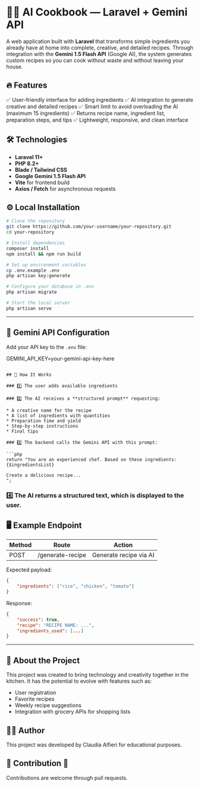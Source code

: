 

# 🧑‍🍳 AI Cookbook — Laravel + Gemini API

A web application built with **Laravel** that transforms simple ingredients you already have at home into complete, creative, and detailed recipes. Through integration with the **Gemini 1.5 Flash API** (Google AI), the system generates custom recipes so you can cook without waste and without leaving your house.


## 🔥 Features

✅ User-friendly interface for adding ingredients
✅ AI integration to generate creative and detailed recipes
✅ Smart limit to avoid overloading the AI (maximum 15 ingredients)
✅ Returns recipe name, ingredient list, preparation steps, and tips
✅ Lightweight, responsive, and clean interface


## 🛠️ Technologies

* **Laravel 11+**
* **PHP 8.2+**
* **Blade / Tailwind CSS**
* **Google Gemini 1.5 Flash API**
* **Vite** for frontend build
* **Axios / Fetch** for asynchronous requests

## ⚙️ Local Installation

```bash
# Clone the repository
git clone https://github.com/your-username/your-repository.git
cd your-repository

# Install dependencies
composer install
npm install && npm run build

# Set up environment variables
cp .env.example .env
php artisan key:generate

# Configure your database in .env
php artisan migrate

# Start the local server
php artisan serve
```
---

## 🔑 Gemini API Configuration

Add your API key to the `.env` file:

GEMINI_API_KEY=your-gemini-api-key-here
```

## 🚀 How It Works

### 1️⃣ The user adds available ingredients

### 2️⃣ The AI receives a **structured prompt** requesting:

* A creative name for the recipe
* A list of ingredients with quantities
* Preparation time and yield
* Step-by-step instructions
* Final tips

### 3️⃣ The backend calls the Gemini API with this prompt:

```php
return "You are an experienced chef. Based on these ingredients: {$ingredientsList}

Create a delicious recipe...
";
```

### 4️⃣ The AI returns a structured text, which is displayed to the user.


## 🖥️ Example Endpoint

| Method | Route            | Action                 |
| ------ | ---------------- | ---------------------- |
| POST   | /generate-recipe | Generate recipe via AI |

Expected payload:

```json
{
    "ingredients": ["rice", "chicken", "tomato"]
}
```

Response:

```json
{
    "success": true,
    "recipe": "RECIPE NAME: ...",
    "ingredients_used": [...]
}
```
---

## 🙋 About the Project

This project was created to bring technology and creativity together in the kitchen. It has the potential to evolve with features such as:

* User registration
* Favorite recipes
* Weekly recipe suggestions
* Integration with grocery APIs for shopping lists
  
## 👨‍💻 Author

This project was developed by Claudia Alfieri for educational purposes.


## 📝 Contribution 🤝

Contributions are welcome through pull requests.
